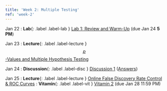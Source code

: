 ```yaml
---
title: 'Week 2: Multiple Testing'
ref: 'week-2'
---
```


Jan 22
: **Lab**{: .label .label-lab } [Lab 1: Review and Warm-Up](https://data102.datahub.berkeley.edu/hub/user-redirect/git-pull?repo=https%3A%2F%2Fgithub.com%2Fds-102%2Fsp24-materials&urlpath=lab%2Ftree%2Fsp24-materials%2Flab%2Flab01%2Flab01.ipynb&branch=main) (due Jan 24 **5 PM**)

Jan 23
: **Lecture**{: .label .label-lecture } [$$p$$-Values and Multiple Hypothesis Testing](lecture/lec03)

Jan 24
: **Discussion**{: .label .label-disc } [Discussion 1](https://drive.google.com/file/d/1eIEBeOmNfm6NLtEdBLL3eZpz4wKrKmXZ/view?usp=drive_link) ([Answers](https://drive.google.com/file/d/1BhRa6QDRRkM-hAzCGdsg7LZViLZJRlmT/view?usp=sharing))

Jan 25
: **Lecture**{: .label .label-lecture } [Online False Discovery Rate Control & ROC Curves](lecture/lec04)
: **Vitamin**{: .label .label-vit } [Vitamin 2](https://www.gradescope.com/courses/711377/assignments/4008832) (due Jan 28 11:59 PM)
